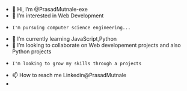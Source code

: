 - 👋 Hi, I’m @PrasadMutnale-exe
- 👀 I’m interested in Web Development
-     I'm pursuing computer science engineering...
- 🌱 I’m currently learning JavaScript,Python
- 💞️ I’m looking to collaborate on Web developement projects and also Python projects
-     I'm looking to grow my skills through a projects
- 📫 How to reach me Linkedin@PrasadMutnale
- 

<!---
PrasadMutnale-exe/PrasadMutnale-exe is a ✨ special ✨ repository because its `README.md` (this file) appears on your GitHub profile.
You can click the Preview link to take a look at your changes.
--->
